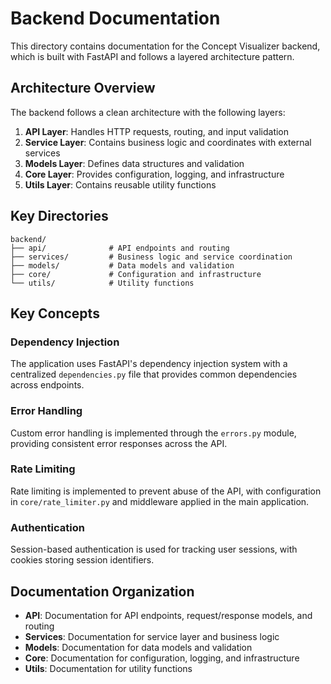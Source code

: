 # Backend Documentation

This directory contains documentation for the Concept Visualizer backend, which is built with FastAPI and follows a layered architecture pattern.

## Architecture Overview

The backend follows a clean architecture with the following layers:

1. **API Layer**: Handles HTTP requests, routing, and input validation
2. **Service Layer**: Contains business logic and coordinates with external services
3. **Models Layer**: Defines data structures and validation
4. **Core Layer**: Provides configuration, logging, and infrastructure
5. **Utils Layer**: Contains reusable utility functions

## Key Directories

```
backend/
├── api/              # API endpoints and routing
├── services/         # Business logic and service coordination
├── models/           # Data models and validation
├── core/             # Configuration and infrastructure
└── utils/            # Utility functions
```

## Key Concepts

### Dependency Injection

The application uses FastAPI's dependency injection system with a centralized `dependencies.py` file that provides common dependencies across endpoints.

### Error Handling

Custom error handling is implemented through the `errors.py` module, providing consistent error responses across the API.

### Rate Limiting

Rate limiting is implemented to prevent abuse of the API, with configuration in `core/rate_limiter.py` and middleware applied in the main application.

### Authentication

Session-based authentication is used for tracking user sessions, with cookies storing session identifiers.

## Documentation Organization

- **API**: Documentation for API endpoints, request/response models, and routing
- **Services**: Documentation for service layer and business logic
- **Models**: Documentation for data models and validation
- **Core**: Documentation for configuration, logging, and infrastructure
- **Utils**: Documentation for utility functions 